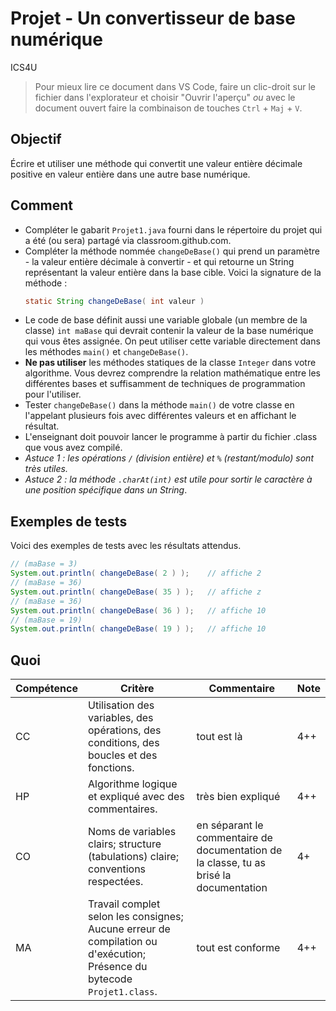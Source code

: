 # Projet - Un convertisseur de base numérique

ICS4U	

>Pour mieux lire ce document dans VS Code, faire un clic-droit sur le fichier dans l'explorateur et choisir "Ouvrir l'aperçu" *ou* avec le document ouvert faire la combinaison de touches `Ctrl` + `Maj` + `V`.

## Objectif

Écrire et utiliser une méthode qui convertit une valeur entière décimale positive en valeur entière dans une autre base numérique. 

## Comment

* Compléter le gabarit `Projet1.java` fourni dans le répertoire du projet qui a été (ou sera) partagé via classroom.github.com.
* Compléter la méthode nommée `changeDeBase()` qui prend un paramètre -  la valeur entière décimale à convertir - et qui retourne un String représentant la valeur entière dans la base cible. Voici la signature de la méthode :
    ```java
    static String changeDeBase( int valeur )
    ```
* Le code de base définit aussi une variable globale (un membre de la classe) `int maBase` qui devrait contenir la valeur de la base numérique qui vous êtes assignée. On peut utiliser cette variable directement dans les méthodes `main()` et `changeDeBase()`.
* **Ne pas utiliser** les méthodes statiques de la classe `Integer` dans votre algorithme. Vous devrez comprendre la relation mathématique entre les différentes bases et suffisamment de techniques de programmation pour l'utiliser.
* Tester `changeDeBase()` dans la méthode `main()` de votre classe en l'appelant plusieurs fois avec différentes valeurs et en affichant le résultat.
* L'enseignant doit pouvoir lancer le programme à partir du fichier .class que vous avez compilé.
* *Astuce 1 : les opérations `/` (division entière) et `%` (restant/modulo) sont très utiles.*
* *Astuce 2 : la méthode `.charAt(int)` est utile pour sortir le caractère à une position spécifique dans un String*.

## Exemples de tests

Voici des exemples de tests avec les résultats attendus.

```java
// (maBase = 3)
System.out.println( changeDeBase( 2 ) ); 	// affiche 2 
// (maBase = 36)
System.out.println( changeDeBase( 35 ) ); 	// affiche z
// (maBase = 36)
System.out.println( changeDeBase( 36 ) ); 	// affiche 10
// (maBase = 19)
System.out.println( changeDeBase( 19 ) ); 	// affiche 10
```

## Quoi

Compétence | Critère | Commentaire | Note
--- | --- | --- | ---
CC | Utilisation des variables, des opérations, des conditions, des boucles et des fonctions. | tout est là | 4++
HP | Algorithme logique et expliqué avec des commentaires. | très bien expliqué | 4++
CO | Noms de variables clairs; structure (tabulations) claire; conventions respectées. | en séparant le commentaire de documentation de la classe, tu as brisé la documentation | 4+
MA | Travail complet selon les consignes; Aucune erreur de compilation ou d'exécution; Présence du bytecode `Projet1.class`. | tout est conforme | 4++
